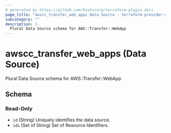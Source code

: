 ```yaml
---
# generated by https://github.com/hashicorp/terraform-plugin-docs
page_title: "awscc_transfer_web_apps Data Source - terraform-provider-awscc"
subcategory: ""
description: |-
  Plural Data Source schema for AWS::Transfer::WebApp
---
```


# awscc_transfer_web_apps (Data Source)

Plural Data Source schema for AWS::Transfer::WebApp



<!-- schema generated by tfplugindocs -->
## Schema

### Read-Only

- `id` (String) Uniquely identifies the data source.
- `ids` (Set of String) Set of Resource Identifiers.
